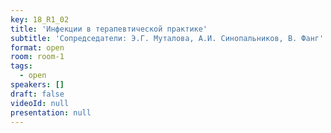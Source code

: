 ```yaml
---
key: 18_R1_02
title: 'Инфекции в терапевтической практике'
subtitle: 'Сопредседатели: Э.Г. Муталова, А.И. Синопальников, В. Фанг'
format: open
room: room-1
tags:
  - open
speakers: []
draft: false
videoId: null
presentation: null
---
```

